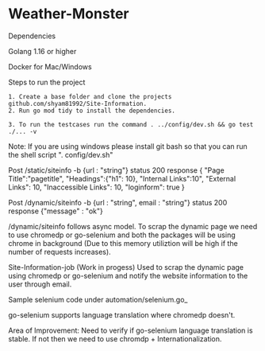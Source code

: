 # Weather-Monster


Dependencies

Golang 1.16 or higher

Docker for Mac/Windows

Steps to run the project 

    1. Create a base folder and clone the projects github.com/shyam81992/Site-Information.
    2. Run go mod tidy to install the dependencies.
    
    3. To run the testcases run the command . ../config/dev.sh && go test ./... -v

Note: If you are using windows please install git bash so that you can run the shell script  ". config/dev.sh"


Post /static/siteinfo -b {url : "string"} 
status 200
response {
    "Page Title":"pagetitle",
    "Headings":{"h1": 10},
    "Internal Links":10",
    "External Links":     10,
	"Inaccessible Links": 10,
	"loginform": true
}

Post /dynamic/siteinfo -b {url : "string", email : "string"}  status 200 
response {"message" : "ok"}

/dynamic/siteinfo follows async model.
To scrap the dynamic page we need to use chromedp or go-selenium and both the packages
will be using chrome in background (Due to this memory utiliztion will be high if the 
number of requests increases).

Site-Information-job (Work in progess)
Used to scrap the dynamic page using chromedp or go-selenium and notify the website information to the user through email.

Sample selenium code under automation/selenium.go_

go-selenium supports language translation where chromedp doesn't. 

Area of Improvement:
Need to verify if go-selenium language translation is stable. If not then we need to use chromdp + Internationalization.


